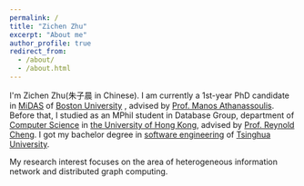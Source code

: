 ```yaml
---
permalink: /
title: "Zichen Zhu"
excerpt: "About me"
author_profile: true
redirect_from: 
  - /about/
  - /about.html
---
```



I'm Zichen Zhu(朱子晨 in Chinese). I am currently a 1st-year PhD candidate in [MiDAS](https://midas.bu.edu/) of [Boston University](https://www.bu.edu/) , advised by [Prof. Manos Athanassoulis](http://manos.athanassoulis.net/). Before that, I studied as an MPhil student in Database Group, department of [Computer Science](https://www.cs.hku.hk/) in [the University of Hong Kong](https://hku.hk/), advised by [Prof. Reynold Cheng](https://i.cs.hku.hk/~ckcheng/).
I got my bachelor degree in [software engineering](http://www.thss.tsinghua.edu.cn) of [Tsinghua University](tsinghua.edu.cn).

My research interest focuses on the area of heterogeneous information network and distributed graph computing.